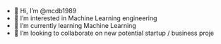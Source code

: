 - 👋 Hi, I’m @mcdb1989
- 👀 I’m interested in Machine Learning engineering
- 🌱 I’m currently learning Machine Learning
- 💞️ I’m looking to collaborate on new potential startup / business proje

<!---
mcdb1989/mcdb1989 is a ✨ special ✨ repository because its `README.md` (this file) appears on your GitHub profile.
You can click the Preview link to take a look at your changes.
--->

